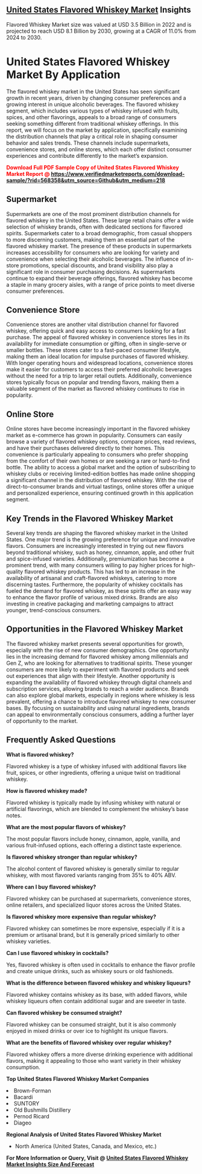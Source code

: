 <h2><a href="https://www.verifiedmarketreports.com/download-sample/?rid=568358&amp;utm_source=Github&amp;utm_medium=218" target="_blank">United States Flavored Whiskey Market</a> Insights</h2><p>Flavored Whiskey Market size was valued at USD 3.5 Billion in 2022 and is projected to reach USD 8.1 Billion by 2030, growing at a CAGR of 11.0% from 2024 to 2030.</p><p> <h1>United States Flavored Whiskey Market By Application</h1> <p>The flavored whiskey market in the United States has seen significant growth in recent years, driven by changing consumer preferences and a growing interest in unique alcoholic beverages. The flavored whiskey segment, which includes various types of whiskey infused with fruits, spices, and other flavorings, appeals to a broad range of consumers seeking something different from traditional whiskey offerings. In this report, we will focus on the market by application, specifically examining the distribution channels that play a critical role in shaping consumer behavior and sales trends. These channels include supermarkets, convenience stores, and online stores, which each offer distinct consumer experiences and contribute differently to the market’s expansion.</p> <p><b><p><span class=""><span style="color: #ff0000;"><strong>Download Full PDF Sample Copy of United States Flavored Whiskey Market Report</strong> @ </span><a href="https://www.verifiedmarketreports.com/download-sample/?rid=568358&amp;utm_source=Github&amp;utm_medium=218" target="_blank">https://www.verifiedmarketreports.com/download-sample/?rid=568358&amp;utm_source=Github&amp;utm_medium=218</a></span></p></b></p> <h2>Supermarket</h2> <p>Supermarkets are one of the most prominent distribution channels for flavored whiskey in the United States. These large retail chains offer a wide selection of whiskey brands, often with dedicated sections for flavored spirits. Supermarkets cater to a broad demographic, from casual shoppers to more discerning customers, making them an essential part of the flavored whiskey market. The presence of these products in supermarkets increases accessibility for consumers who are looking for variety and convenience when selecting their alcoholic beverages. The influence of in-store promotions, special discounts, and brand visibility also play a significant role in consumer purchasing decisions. As supermarkets continue to expand their beverage offerings, flavored whiskey has become a staple in many grocery aisles, with a range of price points to meet diverse consumer preferences.</p> <h2>Convenience Store</h2> <p>Convenience stores are another vital distribution channel for flavored whiskey, offering quick and easy access to consumers looking for a fast purchase. The appeal of flavored whiskey in convenience stores lies in its availability for immediate consumption or gifting, often in single-serve or smaller bottles. These stores cater to a fast-paced consumer lifestyle, making them an ideal location for impulse purchases of flavored whiskey. With longer operating hours and widespread locations, convenience stores make it easier for customers to access their preferred alcoholic beverages without the need for a trip to larger retail outlets. Additionally, convenience stores typically focus on popular and trending flavors, making them a valuable segment of the market as flavored whiskey continues to rise in popularity.</p> <h2>Online Store</h2> <p>Online stores have become increasingly important in the flavored whiskey market as e-commerce has grown in popularity. Consumers can easily browse a variety of flavored whiskey options, compare prices, read reviews, and have their purchases delivered directly to their homes. This convenience is particularly appealing to consumers who prefer shopping from the comfort of their own homes or are seeking a rare or hard-to-find bottle. The ability to access a global market and the option of subscribing to whiskey clubs or receiving limited-edition bottles has made online shopping a significant channel in the distribution of flavored whiskey. With the rise of direct-to-consumer brands and virtual tastings, online stores offer a unique and personalized experience, ensuring continued growth in this application segment.</p> <h2>Key Trends in the Flavored Whiskey Market</h2> <p>Several key trends are shaping the flavored whiskey market in the United States. One major trend is the growing preference for unique and innovative flavors. Consumers are increasingly interested in trying out new flavors beyond traditional whiskey, such as honey, cinnamon, apple, and other fruit and spice-infused varieties. Additionally, premiumization has become a prominent trend, with many consumers willing to pay higher prices for high-quality flavored whiskey products. This has led to an increase in the availability of artisanal and craft-flavored whiskeys, catering to more discerning tastes. Furthermore, the popularity of whiskey cocktails has fueled the demand for flavored whiskey, as these spirits offer an easy way to enhance the flavor profile of various mixed drinks. Brands are also investing in creative packaging and marketing campaigns to attract younger, trend-conscious consumers.</p> <h2>Opportunities in the Flavored Whiskey Market</h2> <p>The flavored whiskey market presents several opportunities for growth, especially with the rise of new consumer demographics. One opportunity lies in the increasing demand for flavored whiskey among millennials and Gen Z, who are looking for alternatives to traditional spirits. These younger consumers are more likely to experiment with flavored products and seek out experiences that align with their lifestyle. Another opportunity is expanding the availability of flavored whiskey through digital channels and subscription services, allowing brands to reach a wider audience. Brands can also explore global markets, especially in regions where whiskey is less prevalent, offering a chance to introduce flavored whiskey to new consumer bases. By focusing on sustainability and using natural ingredients, brands can appeal to environmentally conscious consumers, adding a further layer of opportunity to the market.</p> <h2>Frequently Asked Questions</h2> <p><b>What is flavored whiskey?</b></p> <p>Flavored whiskey is a type of whiskey infused with additional flavors like fruit, spices, or other ingredients, offering a unique twist on traditional whiskey.</p> <p><b>How is flavored whiskey made?</b></p> <p>Flavored whiskey is typically made by infusing whiskey with natural or artificial flavorings, which are blended to complement the whiskey’s base notes.</p> <p><b>What are the most popular flavors of whiskey?</b></p> <p>The most popular flavors include honey, cinnamon, apple, vanilla, and various fruit-infused options, each offering a distinct taste experience.</p> <p><b>Is flavored whiskey stronger than regular whiskey?</b></p> <p>The alcohol content of flavored whiskey is generally similar to regular whiskey, with most flavored variants ranging from 35% to 40% ABV.</p> <p><b>Where can I buy flavored whiskey?</b></p> <p>Flavored whiskey can be purchased at supermarkets, convenience stores, online retailers, and specialized liquor stores across the United States.</p> <p><b>Is flavored whiskey more expensive than regular whiskey?</b></p> <p>Flavored whiskey can sometimes be more expensive, especially if it is a premium or artisanal brand, but it is generally priced similarly to other whiskey varieties.</p> <p><b>Can I use flavored whiskey in cocktails?</b></p> <p>Yes, flavored whiskey is often used in cocktails to enhance the flavor profile and create unique drinks, such as whiskey sours or old fashioneds.</p> <p><b>What is the difference between flavored whiskey and whiskey liqueurs?</b></p> <p>Flavored whiskey contains whiskey as its base, with added flavors, while whiskey liqueurs often contain additional sugar and are sweeter in taste.</p> <p><b>Can flavored whiskey be consumed straight?</b></p> <p>Flavored whiskey can be consumed straight, but it is also commonly enjoyed in mixed drinks or over ice to highlight its unique flavors.</p> <p><b>What are the benefits of flavored whiskey over regular whiskey?</b></p> <p>Flavored whiskey offers a more diverse drinking experience with additional flavors, making it appealing to those who want variety in their whiskey consumption.</p> </p><p><strong>Top United States Flavored Whiskey Market Companies</strong></p><div data-test-id=""><p><li>Brown-Forman</li><li> Bacardi</li><li> SUNTORY</li><li> Old Bushmills Distillery</li><li> Pernod Ricard</li><li> Diageo</li></p><div><strong>Regional Analysis of&nbsp;United States Flavored Whiskey Market</strong></div><ul><li dir="ltr"><p dir="ltr">North America&nbsp;(United States, Canada, and Mexico, etc.)</p></li></ul><p><strong>For More Information or Query, Visit @&nbsp;</strong><strong><a href="https://www.verifiedmarketreports.com/product/flavored-whiskey-market/?utm_source=Github&amp;utm_medium=218" target="_blank">United States Flavored Whiskey Market Insights Size And Forecast</a></strong></p></div>
